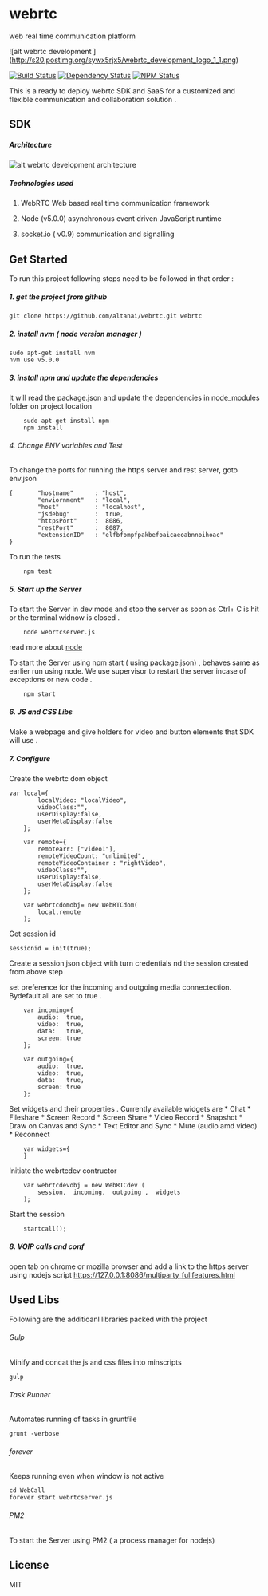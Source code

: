 # webrtc
web real time communication platform 

![alt webrtc development ] (http://s20.postimg.org/sywx5rjx5/webrtc_development_logo_1_1.png)


[![Build Status][BS img]][Build Status]
[![Dependency Status][DS img]][Dependency Status]
[![NPM Status][NS img]][NPM Status]


[Build Status]: https://travis-ci.org/altanai/webrtc
[Dependency Status]: https://david-dm.org/altanai/webrtc
[NPM Status]: https://www.npmjs.com/package/webrtcdevelopment


[BS img]: https://api.travis-ci.org/altanai/webrtc.png
[DS img]: https://david-dm.org/altanai/webrtc.svg
[NS img]: https://nodei.co/npm/webrtcdevelopment.png

This is a ready to deploy webrtc SDK and SaaS for a customized and flexible communication and collaboration solution .

SDK
----

##### Architecture 
![alt webrtc development architecture ](http://s20.postimg.org/sywx5rjx5/webrtc_development_logo_1_1.png)

##### Technologies used 

1. WebRTC 
Web based real time communication framework

2. Node (v5.0.0)
asynchronous event driven JavaScript runtime

3. socket.io ( v0.9)
communication and signalling 

Get Started
----

To run this project following steps need to be followed in that order :

##### 1. get the project from github 
```
git clone https://github.com/altanai/webrtc.git webrtc
```

##### 2. install nvm ( node version manager ) 
```
sudo apt-get install nvm
nvm use v5.0.0
```

##### 3. install npm and update the dependencies 
It will read the package.json and update the dependencies in node_modules folder on project location

```
	sudo apt-get install npm
	npm install
```

###### 4. Change ENV variables and Test

To change the ports for running the https server and rest server, goto env.json
```
{       "hostname"      : "host",        
		"enviornment"   : "local",        
		"host"        	: "localhost",
		"jsdebug"       :  true,          
		"httpsPort"		:  8086,
		"restPort"		:  8087,
        "extensionID"   : "elfbfompfpakbefoaicaeoabnnoihoac"
}
```

To run the tests
```
	npm test
```

##### 5. Start up the Server 

To start the Server in dev mode  and stop the server as soon as Ctrl+ C is hit or the terminal widnow is closed . 
```
	node webrtcserver.js
```
read more about [node](https://nodejs.org/en/about/ )

To start the Server using npm start ( using package.json) , behaves same as earlier run using node. We use supervisor to restart the server incase of exceptions or new code .

```
	npm start
```

##### 6. JS and CSS Libs

Make a webpage and give holders for video and button elements that SDK will use .

##### 7. Configure


Create the webrtc dom object
```
var local={
        localVideo: "localVideo",
        videoClass:"",
        userDisplay:false,
        userMetaDisplay:false  
    };

    var remote={
        remotearr: ["video1"],
        remoteVideoCount: "unlimited",
        remoteVideoContainer : "rightVideo",
        videoClass:"",
        userDisplay:false,
        userMetaDisplay:false    
    };

    var webrtcdomobj= new WebRTCdom(
        local,remote
    );
```

Get session id
```
sessionid = init(true);
```

Create a session json object with turn credentials nd the session created from above step

set preference for the incoming and outgoing media connectection. Bydefault all are set to true . 
```
    var incoming={
        audio:  true,
        video:  true,
        data:   true,
        screen: true
    };

    var outgoing={
        audio:  true,
        video:  true,
        data:   true,
        screen: true
    };
```
Set widgets and their properties . Currently available widgets are 
	* Chat
	* Fileshare
	* Screen Record
	* Screen Share
	* Video Record
	* Snapshot
	* Draw on Canvas and Sync
	* Text Editor and Sync
	* Mute (audio amd video)
	* Reconnect

```
	var widgets={
	}
```
Initiate the webrtcdev contructor 
```
    var webrtcdevobj = new WebRTCdev ( 
        session,  incoming,  outgoing ,  widgets
    );
```

Start the session 
```
    startcall();
```

##### 8. VOIP calls and conf
open tab on chrome or mozilla browser and add a link to the https server using nodejs script
https://127.0.0.1:8086/multiparty_fullfeatures.html


Used Libs
----

Following are the additioanl libraries packed with the project 

###### Gulp
Minify and concat the js and css files  into minscripts
```
gulp
```

###### Task Runner
Automates running of tasks in gruntfile
```
grunt -verbose
```

###### forever 
Keeps running even when window is not active 
```
cd WebCall
forever start webrtcserver.js
```

###### PM2
To start the Server using PM2 ( a process manager for nodejs)

License
----

MIT